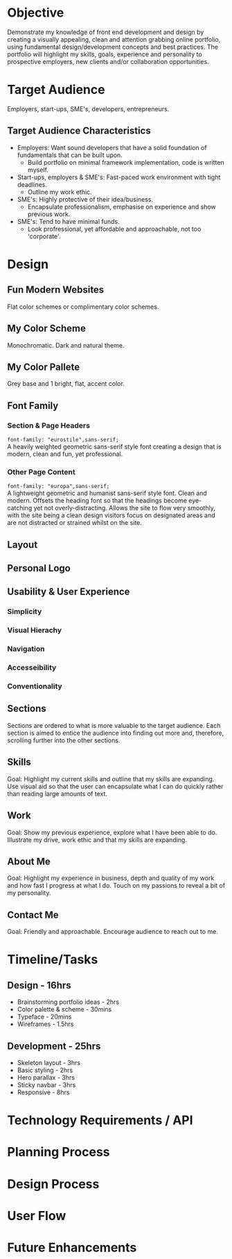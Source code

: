 # **Objective**
Demonstrate my knowledge of front end development and design by creating a visually appealing, clean and attention grabbing online portfolio, using fundamental design/development concepts and best practices. The portfolio will highlight my skills, goals, experience and personality to prospective employers, new clients and/or collaboration opportunities.

# **Target Audience**
Employers, start-ups, SME's, developers, entrepreneurs.

## Target Audience Characteristics
* Employers: Want sound developers that have a solid foundation of fundamentals that can be built upon.
    * Build portfolio on minimal framework implementation, code is written myself. 
* Start-ups, employers & SME's: Fast-paced work environment with tight deadlines.
    * Outline my work ethic.
* SME's: Highly protective of their idea/business.
    * Encapsulate professionalism, emphasise on experience and show previous work.
* SME's: Tend to have minimal funds.
    * Look profressional, yet affordable and approachable, not too 'corporate'.

# **Design**

## Fun Modern Websites
Flat color schemes or complimentary color schemes.

## My Color Scheme 
Monochromatic. Dark and natural theme.

## My Color Pallete
Grey base and 1 bright, flat, accent color.

## Font Family
### Section & Page Headers
``font-family: "eurostile",sans-serif;`` <br>
A heavily weighted geometric sans-serif style font creating a design that is modern, clean and fun, yet professional. 
### Other Page Content
``font-family: "europa",sans-serif;`` <br>
A lightweight geometric and humanist sans-serif style font. Clean and modern. Offsets the heading font so that the headings become eye-catching yet not overly-distracting. Allows the site to flow very smoothly, with the site being a clean design visitors focus on designated areas and are not distracted or strained whilst on the site.

## Layout
## Personal Logo
## Usability & User Experience
### Simplicity
### Visual Hierachy
### Navigation
### Accesseibility
### Conventionality
## Sections
Sections are ordered to what is more valuable to the target audience. Each section is aimed to entice the audience into finding out more and, therefore, scrolling further into the other sections.
## Skills
Goal: Highlight my current skills and outline that my skills are expanding. Use visual aid so that the user can encapsulate what I can do quickly rather than reading large amounts of text.
## Work
Goal: Show my previous experience, explore what I have been able to do. Illustrate my drive, work ethic and that my skills are expanding.
## About Me
Goal: Highlight my experience in business, depth and quality of my work and how fast I progress at what I do. Touch on my passions to reveal a bit of my personality.
## Contact Me
Goal: Friendly and approachable. Encourage audience to reach out to me.

# **Timeline/Tasks**

## Design - 16hrs
* Brainstorming portfolio ideas - 2hrs
* Color palette & scheme - 30mins
* Typeface - 20mins
* Wireframes - 1.5hrs


## Development - 25hrs
* Skeleton layout - 3hrs
* Basic styling - 2hrs 
* Hero parallax - 3hrs
* Sticky navbar - 3hrs
* Responsive - 8hrs




# **Technology Requirements / API**

# **Planning Process**

# **Design Process**

# **User Flow**

# **Future Enhancements**






